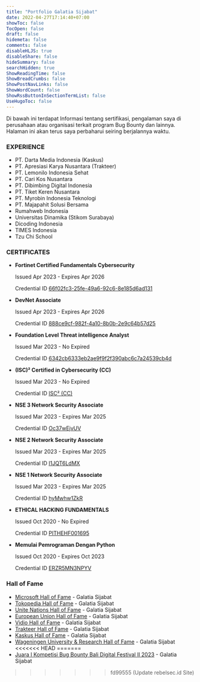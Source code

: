 ```yaml
---
title: "Portfolio Galatia Sijabat"
date: 2022-04-27T17:14:40+07:00
showToc: false
TocOpen: false
draft: false
hidemeta: false
comments: false
disableHLJS: true
disableShare: false
hideSummary: false
searchHidden: true
ShowReadingTime: false
ShowBreadCrumbs: false
ShowPostNavLinks: false
ShowWordCount: false
ShowRssButtonInSectionTermList: false
UseHugoToc: false
---
```



Di bawah ini terdapat Informasi tentang sertifikasi, pengalaman saya di perusahaan atau organisasi terkait program Bug Bounty dan lainnya. Halaman ini akan terus saya perbaharui seiring berjalannya waktu.

### EXPERIENCE

- PT. Darta Media Indonesia (Kaskus)
- PT. Apresiasi Karya Nusantara (Trakteer)
- PT. Lemonilo Indonesia Sehat
- PT. Cari Kos Nusantara
- PT. Dibimbing Digital Indonesia
- PT. Tiket Keren Nusantara
- PT. Myrobin Indonesia Teknologi
- PT. Majapahit Solusi Bersama
- Rumahweb Indonesia
- Universitas Dinamika (Stikom Surabaya)
- Dicoding Indonesia
- TIMES Indonesia
- Tzu Chi School

### CERTIFICATES

- **Fortinet Certified Fundamentals Cybersecurity**

  Issued Apr 2023 - Expires Apr 2026

  Credential ID [66f02fc3-25fe-49a6-92c6-8e185d6ad131](https://www.credly.com/badges/66f02fc3-25fe-49a6-92c6-8e185d6ad131)

- **DevNet Associate**

  Issued Apr 2023 - Expires Apr 2026

  Credential ID [888ce9cf-982f-4a10-8b0b-2e9c64b57d25](https://www.credly.com/badges/888ce9cf-982f-4a10-8b0b-2e9c64b57d25)

- **Foundation Level Threat intelligence Analyst**

  Issued Mar 2023 - No Expired

  Credential ID [6342cb6333eb2ae9f9f2f390abc6c7a24539cb4d](https://arcx.io/verify-certificate?id=6342cb6333eb2ae9f9f2f390abc6c7a24539cb4d&k=173d9a2b4d9140449b1fd69cb37773ad)

- **(ISC)² Certified in Cybersecurity (CC)**

  Issued Mar 2023 - No Expired

  Credential ID [ISC² (CC)](https://drive.google.com/file/d/13t035RykEr8Z92To53nmdSgQNWbgRw1x/view)

- **NSE 3 Network Security Associate**

  Issued Mar 2023 - Expires Mar 2025

  Credential ID [Oc37wEjvUV](https://training.fortinet.com/badges/badge.php?hash=7fb432e0dc29415a29a5806500f90710738309b8)

- **NSE 2 Network Security Associate**

  Issued Mar 2023 - Expires Mar 2025

  Credential ID [I1JQT6LdMX](https://training.fortinet.com/badges/badge.php?hash=5f54e49994a3f94dceb843f67e2a9f9516c9bf58)

- **NSE 1 Network Security Associate**

  Issued Mar 2023 - Expires Mar 2025

  Credential ID [hyMwhw1ZkR](https://training.fortinet.com/badges/badge.php?hash=44782e6a17307765ebb4763221be43d6d7728be3)

- **ETHICAL HACKING FUNDAMENTALS**

  Issued Oct 2020 - No Expired

  Credential ID [PITHEHF001695](https://drive.google.com/file/d/1s6Zc4Tzhrcx6Sm8Noq3Y5spMLI7iCIE9/view)

- **Memulai Pemrograman Dengan Python**

  Issued Oct 2020 - Expires Oct 2023

  Credential ID [ERZR5MN3NPYV](https://www.dicoding.com/certificates/ERZR5MN3NPYV)

### Hall of Fame

- [Microsoft Hall of Fame](https://msrc.microsoft.com/update-guide/acknowledgement/online) - Galatia Sijabat
- [Tokopedia Hall of Fame](#) - Galatia Sijabat
- [Unite Nations Hall of Fame](https://unite.un.org/content/hall-fame) - Galatia Sijabat
- [European Union Hall of Fame](https://www.cert.europa.eu/hall-of-fame) - Galatia Sijabat
- [Vidio Hall of Fame](https://www.vidio.com/pages/vidio-bug-bounty-program) - Galatia Sijabat
- [Trakteer Hall of Fame](https://trakteer.id/our-heroes) - Galatia Sijabat
- [Kaskus Hall of Fame](https://bantuan.kaskus.co.id/hc/id/articles/360026355992-Hall-of-Fame) - Galatia Sijabat
- [Wageningen University & Research Hall of Fame](https://www.wur.nl/nl/over-wageningen/hall-of-fame-responsible-disclosure.htm) - Galatia Sijabat
<<<<<<< HEAD
=======
- [Juara I Kompetisi Bug Bounty Bali Digital Festival II 2023](https://www.google.com/search?q=Juara+I+Kompetisi+Bug+Bounty+Bali+Digital+Festival+II+2023) - Galatia Sijabat
>>>>>>> fd99555 (Update rebelsec.id Site)
